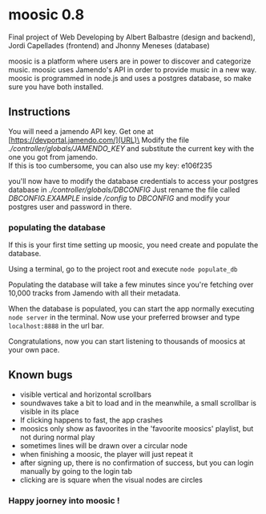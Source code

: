 # moosic 0.8
Final project of Web Developing
by Albert Balbastre (design and backend), Jordi Capellades (frontend) and Jhonny Meneses (database)

moosic is a platform where users are in power to discover and categorize music.
moosic uses Jamendo's API in order to provide music in a new way.
moosic is programmed in node.js and uses a postgres database, so make sure you have both installed.

## Instructions
You will need a jamendo API key. Get one at [https://devportal.jamendo.com/](URL)\
Modify the file *./controller/globals/JAMENDO_KEY* and substitute the current key with the one you got from jamendo.\
If this is too cumbersome, you can also use my key: e106f235

you'll now have to modify the database credentials to access your postgres database in *./controller/globals/DBCONFIG* Just rename the file called *DBCONFIG.EXAMPLE* inside */config* to *DBCONFIG* and modify your postgres user and password in there.

### populating the database
If this is your first time setting up moosic, you need create and populate the database.

Using a terminal, go to the project root and execute
`node populate_db`

Populating the database will take a few minutes since you're fetching over 10,000 tracks from Jamendo with all their metadata. 


When the database is populated, you can start the app normally executing `node server` in the terminal.
Now use your preferred browser and type `localhost:8888` in the url bar.

Congratulations, now you can start listening to thousands of moosics at your own pace.

## Known bugs
* visible vertical and horizontal scrollbars
* soundwaves take a bit to load and in the meanwhile, a small scrollbar is visible in its place
* If clicking happens to fast, the app crashes
* moosics only show as favoorites in the 'favoorite moosics' playlist, but not during normal play
* sometimes lines will be drawn over a circular node
* when finishing a moosic, the player will just repeat it
* after signing up, there is no confirmation of success, but you can login manually by going to the login tab
* clicking are is square when the visual nodes are circles

### Happy joorney into moosic !
